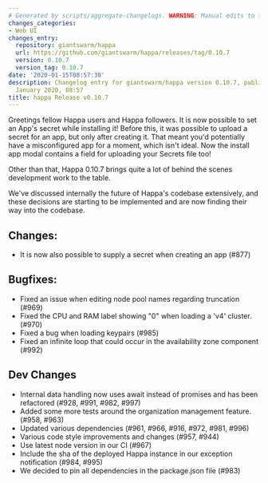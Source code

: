 ```yaml
---
# Generated by scripts/aggregate-changelogs. WARNING: Manual edits to this files will be overwritten.
changes_categories:
- Web UI
changes_entry:
  repository: giantswarm/happa
  url: https://github.com/giantswarm/happa/releases/tag/0.10.7
  version: 0.10.7
  version_tag: 0.10.7
date: '2020-01-15T08:57:38'
description: Changelog entry for giantswarm/happa version 0.10.7, published on 15
  January 2020, 08:57
title: happa Release v0.10.7
---
```


Greetings fellow Happa users and Happa followers. It is now possible to set an App's secret while installing it! Before this, it was possible to upload a secret for an app, but only after creating it. That meant you'd potentially have a misconfigured app for a moment, which isn't ideal. Now the install app modal contains a field for uploading your Secrets file too!

Other than that, Happa 0.10.7 brings quite a lot of behind the scenes development work to the table. 

We've discussed internally the future of Happa's codebase extensively, and these decisions are starting to be implemented and are now finding their way into the codebase.

## Changes:
  - It is now also possible to supply a secret when creating an app (#877)

## Bugfixes:
  - Fixed an issue when editing node pool names regarding truncation (#969)
  - Fixed the CPU and RAM label showing "0" when loading a 'v4' cluster. (#970)
  - Fixed a bug when loading keypairs (#985)
  - Fixed an infinite loop that could occur in the availability zone component (#992)

## Dev Changes
  - Internal data handling now uses await instead of promises and has been refactored (#928, #991, #982, #997)
  - Added some more tests around the organization management feature. (#958, #963) 
  - Updated various dependencies (#961, #966, #916, #972, #981, #996)
  - Various code style improvements and changes (#957, #944)
  - Use latest node version in our CI (#967)
  - Include the sha of the deployed Happa instance in our exception notification (#984, #995)
  - We decided to pin all dependencies in the package.json file (#983)

